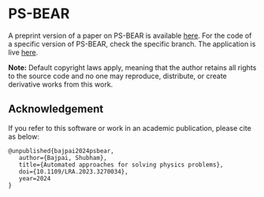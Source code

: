 # PS-BEAR

A preprint version of a paper on PS-BEAR is available [here](http://dx.doi.org/10.13140/RG.2.2.13956.54409). For the code of a specific version of PS-BEAR, check the specific branch. The application is live [here](https://psbear.streamlit.app/).

**Note:** Default copyright laws apply, meaning that the author retains all rights to the source code and no one may reproduce, distribute, or create derivative works from this work.

## Acknowledgement

If you refer to this software or work in an academic publication, please cite as below:

```
@unpublished{bajpai2024psbear,
   author={Bajpai, Shubham},
   title={Automated approaches for solving physics problems},
   doi={10.1109/LRA.2023.3270034},
   year=2024
}
```
